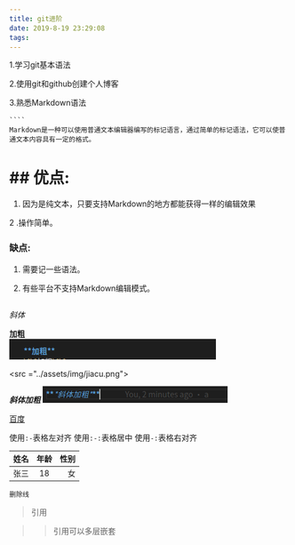```yaml
---
title: git进阶
date: 2019-8-19 23:29:08
tags:
---
```



1.学习git基本语法

2.使用git和github创建个人博客  

3.熟悉Markdown语法

    ````
    Markdown是一种可以使用普通文本编辑器编写的标记语言，通过简单的标记语法，它可以使普通文本内容具有一定的格式。

# ## 优点:

1. 因为是纯文本，只要支持Markdown的地方都能获得一样的编辑效果

2 .操作简单。

### 缺点:

1. 需要记一些语法。

2. 有些平台不支持Markdown编辑模式。

    ````

*斜体*

**加粗**  
![无法显示该图片](../assets/img/jiacu.png)

<src ="../assets/img/jiacu.png">

***斜体加粗***
![无法显示该图片](../assets/img/xietijiacu.png)

[百度](https://www.baidu.com)

使用`:-`表格左对齐
使用`:-:`表格居中
使用`-:`表格右对齐

姓名|年龄|性别
:-|:-:|-:
张三|18|女

``删除线``

>引用

>>引用可以多层嵌套



